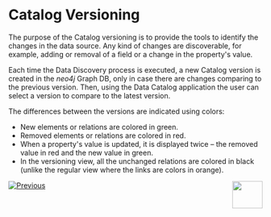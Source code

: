 <web>

# Catalog Versioning

The purpose of the Catalog versioning is to provide the tools to identify the changes in the data source. Any kind of changes are discoverable, for example, adding or removal of a field or a change in the property's value. 

Each time the Data Discovery process is executed, a new Catalog version is created in the *neo4j* Graph DB, only in case there are changes comparing to the previous version. Then, using the Data Catalog application the user can select a version to compare to the latest version. 

The differences between the versions are indicated using colors:

* New elements or relations are colored in green.
* Removed elements or relations are colored in red.
* When a property's value is updated, it is displayed twice – the removed value in red and the new value in green.
* In the versioning view, all the unchanged relations are colored in black (unlike the regular view where the links are colors in orange).



[![Previous](/articles/images/Previous.png)](05_catalog_app.md)[<img align="right" width="60" height="54" src="/articles/images/Next.png">](xxx.md) 

</web>